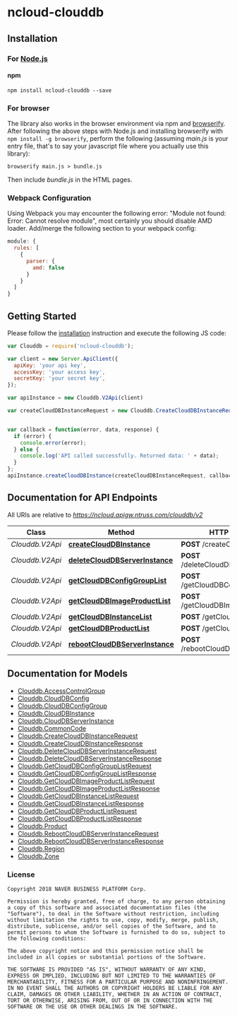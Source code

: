 # ncloud-clouddb

## Installation

### For [Node.js](https://nodejs.org/)

#### npm

```shell
npm install ncloud-clouddb --save
```

### For browser

The library also works in the browser environment via npm and [browserify](http://browserify.org/). After following
the above steps with Node.js and installing browserify with `npm install -g browserify`,
perform the following (assuming *main.js* is your entry file, that's to say your javascript file where you actually
use this library):

```shell
browserify main.js > bundle.js
```

Then include *bundle.js* in the HTML pages.

### Webpack Configuration

Using Webpack you may encounter the following error: "Module not found: Error:
Cannot resolve module", most certainly you should disable AMD loader. Add/merge
the following section to your webpack config:

```javascript
module: {
  rules: [
    {
      parser: {
        amd: false
      }
    }
  ]
}
```

## Getting Started

Please follow the [installation](#installation) instruction and execute the following JS code:

```javascript
var Clouddb = require('ncloud-clouddb');

var client = new Server.ApiClient({
  apiKey: 'your api key',
  accessKey: 'your access key',
  secretKey: 'your secret key',
});

var apiInstance = new Clouddb.V2Api(client)

var createCloudDBInstanceRequest = new Clouddb.CreateCloudDBInstanceRequest(); // {CreateCloudDBInstanceRequest} createCloudDBInstanceRequest


var callback = function(error, data, response) {
  if (error) {
    console.error(error);
  } else {
    console.log('API called successfully. Returned data: ' + data);
  }
};
apiInstance.createCloudDBInstance(createCloudDBInstanceRequest, callback);

```

## Documentation for API Endpoints

All URIs are relative to *https://ncloud.apigw.ntruss.com/clouddb/v2*

Class | Method | HTTP request | Description
------------ | ------------- | ------------- | -------------
*Clouddb.V2Api* | [**createCloudDBInstance**](docs/V2Api.md#createCloudDBInstance) | **POST** /createCloudDBInstance |
*Clouddb.V2Api* | [**deleteCloudDBServerInstance**](docs/V2Api.md#deleteCloudDBServerInstance) | **POST** /deleteCloudDBServerInstance |
*Clouddb.V2Api* | [**getCloudDBConfigGroupList**](docs/V2Api.md#getCloudDBConfigGroupList) | **POST** /getCloudDBConfigGroupList |
*Clouddb.V2Api* | [**getCloudDBImageProductList**](docs/V2Api.md#getCloudDBImageProductList) | **POST** /getCloudDBImageProductList |
*Clouddb.V2Api* | [**getCloudDBInstanceList**](docs/V2Api.md#getCloudDBInstanceList) | **POST** /getCloudDBInstanceList |
*Clouddb.V2Api* | [**getCloudDBProductList**](docs/V2Api.md#getCloudDBProductList) | **POST** /getCloudDBProductList |
*Clouddb.V2Api* | [**rebootCloudDBServerInstance**](docs/V2Api.md#rebootCloudDBServerInstance) | **POST** /rebootCloudDBServerInstance |


## Documentation for Models

 - [Clouddb.AccessControlGroup](docs/AccessControlGroup.md)
 - [Clouddb.CloudDBConfig](docs/CloudDBConfig.md)
 - [Clouddb.CloudDBConfigGroup](docs/CloudDBConfigGroup.md)
 - [Clouddb.CloudDBInstance](docs/CloudDBInstance.md)
 - [Clouddb.CloudDBServerInstance](docs/CloudDBServerInstance.md)
 - [Clouddb.CommonCode](docs/CommonCode.md)
 - [Clouddb.CreateCloudDBInstanceRequest](docs/CreateCloudDBInstanceRequest.md)
 - [Clouddb.CreateCloudDBInstanceResponse](docs/CreateCloudDBInstanceResponse.md)
 - [Clouddb.DeleteCloudDBServerInstanceRequest](docs/DeleteCloudDBServerInstanceRequest.md)
 - [Clouddb.DeleteCloudDBServerInstanceResponse](docs/DeleteCloudDBServerInstanceResponse.md)
 - [Clouddb.GetCloudDBConfigGroupListRequest](docs/GetCloudDBConfigGroupListRequest.md)
 - [Clouddb.GetCloudDBConfigGroupListResponse](docs/GetCloudDBConfigGroupListResponse.md)
 - [Clouddb.GetCloudDBImageProductListRequest](docs/GetCloudDBImageProductListRequest.md)
 - [Clouddb.GetCloudDBImageProductListResponse](docs/GetCloudDBImageProductListResponse.md)
 - [Clouddb.GetCloudDBInstanceListRequest](docs/GetCloudDBInstanceListRequest.md)
 - [Clouddb.GetCloudDBInstanceListResponse](docs/GetCloudDBInstanceListResponse.md)
 - [Clouddb.GetCloudDBProductListRequest](docs/GetCloudDBProductListRequest.md)
 - [Clouddb.GetCloudDBProductListResponse](docs/GetCloudDBProductListResponse.md)
 - [Clouddb.Product](docs/Product.md)
 - [Clouddb.RebootCloudDBServerInstanceRequest](docs/RebootCloudDBServerInstanceRequest.md)
 - [Clouddb.RebootCloudDBServerInstanceResponse](docs/RebootCloudDBServerInstanceResponse.md)
 - [Clouddb.Region](docs/Region.md)
 - [Clouddb.Zone](docs/Zone.md)


### License

```
Copyright 2018 NAVER BUSINESS PLATFORM Corp.

Permission is hereby granted, free of charge, to any person obtaining a copy of this software and associated documentation files (the "Software"), to deal in the Software without restriction, including without limitation the rights to use, copy, modify, merge, publish, distribute, sublicense, and/or sell copies of the Software, and to permit persons to whom the Software is furnished to do so, subject to the following conditions:

The above copyright notice and this permission notice shall be included in all copies or substantial portions of the Software.

THE SOFTWARE IS PROVIDED "AS IS", WITHOUT WARRANTY OF ANY KIND, EXPRESS OR IMPLIED, INCLUDING BUT NOT LIMITED TO THE WARRANTIES OF MERCHANTABILITY, FITNESS FOR A PARTICULAR PURPOSE AND NONINFRINGEMENT. IN NO EVENT SHALL THE AUTHORS OR COPYRIGHT HOLDERS BE LIABLE FOR ANY CLAIM, DAMAGES OR OTHER LIABILITY, WHETHER IN AN ACTION OF CONTRACT, TORT OR OTHERWISE, ARISING FROM, OUT OF OR IN CONNECTION WITH THE SOFTWARE OR THE USE OR OTHER DEALINGS IN THE SOFTWARE.
```
